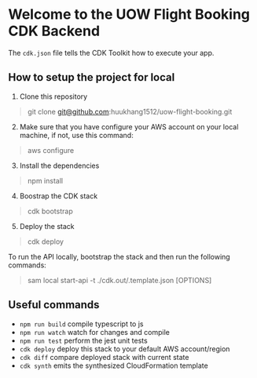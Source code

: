 # Welcome to the UOW Flight Booking CDK Backend

The `cdk.json` file tells the CDK Toolkit how to execute your app.

## How to setup the project for local
1. Clone this repository
> git clone git@github.com:huukhang1512/uow-flight-booking.git

2. Make sure that you have configure your AWS account on your local machine, if not, use this command:
> aws configure

3. Install the dependencies
> npm install

4. Boostrap the CDK stack
> cdk bootstrap

5. Deploy the stack
> cdk deploy

To run the API locally, bootstrap the stack and then run the following commands:
>sam local start-api -t ./cdk.out/<stackName>.template.json [OPTIONS]

## Useful commands

* `npm run build`   compile typescript to js
* `npm run watch`   watch for changes and compile
* `npm run test`    perform the jest unit tests
* `cdk deploy`      deploy this stack to your default AWS account/region
* `cdk diff`        compare deployed stack with current state
* `cdk synth`       emits the synthesized CloudFormation template
